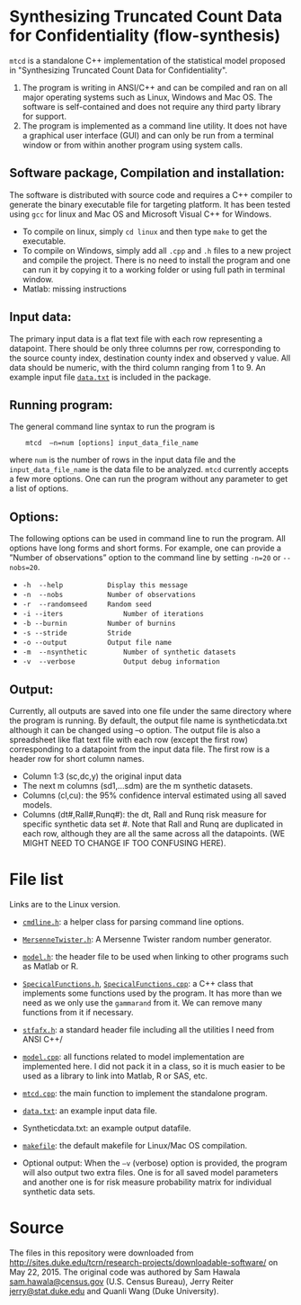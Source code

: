 # Synthesizing Truncated Count Data for Confidentiality (flow-synthesis)

`mtcd`  is a standalone  C++ implementation of the statistical model proposed in "Synthesizing Truncated Count Data for Confidentiality".  

1. The program is writing in ANSI/C++ and can be compiled and ran on all major operating systems such as Linux, Windows and Mac OS. The software is self-contained and does not require any third party library for support.
2. The program is implemented as a command line utility. It does not have a graphical user interface (GUI) and can only be run from a terminal window or from within another program using system calls.

## Software package, Compilation and installation:
The software is distributed with source code and requires a C++ compiler to generate the binary executable file for targeting platform.  It has been tested using `gcc` for linux and Mac OS and Microsoft Visual C++ for Windows.
* To compile on linux, simply `cd linux` and then type `make` to get the executable.
* To compile on Windows, simply add all `.cpp` and `.h` files to a new project and compile the project.  There is no need to install the program and one can run it by copying it to a working folder or using full path in terminal window.
* Matlab: missing instructions

## Input data:
The primary input data is a flat text file with each row representing a datapoint. There should be only three columns per row, corresponding to the source county index, destination county index and observed y value. All data should be numeric, with the third column ranging from 1 to 9. An example input file [`data.txt`](linux/data.txt) is included in the package.
## Running program:
The general command line syntax to run the program is

	  	mtcd  –n=num [options] input_data_file_name

where `num` is the number of rows in the input data file and the `input_data_file_name` is the data file to be analyzed.  `mtcd` currently accepts a few more options. One can run the program without any parameter to get a list of options.
## Options:
The following options can be used in command line to run the program. All options have long forms and short forms.  For example, one can provide a  ”Number of observations” option to the command line by setting  `-n=20` or `--nobs=20`.

* `-h  --help			Display this message `
* `-n  --nobs			Number of observations `
* `-r  --randomseed		Random seed `
* `-i --iters				Number of iterations `
* `-b --burnin			Number of burnins `
* `-s --stride			Stride `
* `-o --output			Output file name `
* `-m  --nsynthetic			Number of synthetic datasets `
* `-v  --verbose			Output debug information`

## Output:
Currently, all outputs are saved into one file under the same directory where the program is running. By default, the output file name is syntheticdata.txt although it can be changed using –o option. The output file is also a spreadsheet like flat text file with each row (except the first row) corresponding to a datapoint from the input data file. The first row is a header row for short column names.
* Column 1:3 (sc,dc,y) the original input data
* The next m columns (sd1,…sdm) are the m synthetic datasets.
* Columns (cl,cu):  the 95% confidence interval estimated using all saved models.
* Columns (dt#,Rall#,Runq#): the dt, Rall and Runq risk measure for specific synthetic data set  #. Note that Rall and Runq are duplicated in each row, although they are all the same across all the datapoints. (WE MIGHT NEED TO CHANGE IF TOO CONFUSING HERE).

# File list
Links are to the Linux version.
* [`cmdline.h`](linux/cmdline.h):  a helper class for parsing command line options.
* [`MersenneTwister.h`](linux/MersenneTwister.h):  A Mersenne Twister random number generator.
* [`model.h`](linux/model.h): the header file to be used when linking to other programs such as Matlab or R.
* [`SpecicalFunctions.h`](linux/SpecicalFunctions.h), [`SpecicalFunctions.cpp`](linux/SpecicalFunctions.cpp):  a C++ class that implements some functions used by the program. It has more than we need as we only use the `gammarand` from it. We can remove many functions from it if necessary.
* [`stfafx.h`](linux/stfafx.h):  a standard header file including all the utilities I need from ANSI C++/
* [`model.cpp`](linux/model.cpp):  all functions related to model implementation are implemented here. I did not pack it in a class, so it is much easier to be used as a library to link into Matlab, R or SAS, etc.
* [`mtcd.cpp`](linux/mtcd.cpp):  the main function to implement the standalone program.
* [`data.txt`](linux/data.txt): an example input data file.
* Syntheticdata.txt: an example output datafile.
* [`makefile`](linux/makefile):  the default makefile for Linux/Mac OS compilation.

* Optional output:
When the `–v`  (verbose) option is provided, the program will also output two extra files. One is for all saved model parameters and another one is for risk measure probability matrix for individual synthetic data sets.

# Source
The files in this repository were downloaded from http://sites.duke.edu/tcrn/research-projects/downloadable-software/ on May 22, 2015. The original code was authored by Sam Hawala <sam.hawala@census.gov> (U.S. Census Bureau), Jerry Reiter <jerry@stat.duke.edu> and Quanli Wang (Duke University).
